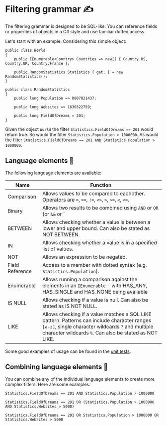 # Filtering grammar ✍

The filtering grammar is designed to be SQL-like. You can reference fields or properties of objects in a C# style and use familiar dotted access.

Let's start with an example. Considering this simple object:

```
public class World
{
    public IEnumerable<Country> Countries => new[] { Country.US, Country.UK, Country.France };

    public RandomStatistics Statistics { get; } = new RandomStatistics();
}

public class RandomStatistics
{
    public long Population => 8007821437;

    public long Websites => 1630322759;

    public long FieldOfDreams = 201;
}
```

Given the object `World` the filter `Statistics.FieldOfDreams == 201` would return true. So would the filter `Statistics.Population > 1000000`. As would the filter `Statistics.FieldOfDreams == 201 AND Statistics.Population > 1000000`.

## Language elements 🧩

The following language elements are available:

| Name | Function |
| - | - |
| Comparison | Allows values to be compared to eachother. Operators are `=`, `==`, `!=`, `<>`, `>`, `>=`, `<`, `<=`. |
| Binary | Allows two results to be combined using `AND` or `OR` (or `&&` or `||`). More complex structures can be facilitated through the use of parentheses. |
| BETWEEN | Allows checking whether a value is between a lower and upper bound. Can also be stated as NOT BETWEEN. |
| IN | Allows checking whether a value is in a specified list of values. |
| NOT | Allows an expression to be negated. |
| Field Reference | Access to a member with dotted syntax (e.g. `Statistics.Population`). |
| Enumerable | Allows running a comparison against the elements in an `IEnumerable` - with HAS_ANY, HAS_SINGLE and HAS_NONE being available |
| IS NULL | Allows checking if a value is null. Can also be stated as IS NOT NULL. |
| LIKE | Allows checking if a value matches a SQL LIKE pattern. Patterns can include character ranges `[a-z]`, single character wildcards `?` and multiple character wildcards `%`. Can also be stated as NOT LIKE. |

Some good examples of usage can be found in the [unit tests](https://github.com/mattwhitfield/SequelFilter/blob/main/src/SequelFilter.Tests/IEnumerableExtensionsTests.cs).

## Combining language elements 🚧

You can combine any of the individual language elements to create more complex filters. Here are some examples:

`Statistics.FieldOfDreams == 201 AND Statistics.Population > 1000000`

`Statistics.FieldOfDreams == 201 OR (Statistics.Population > 1000000 AND Statistics.Websites > 5000)`

`Statistics.FieldOfDreams == 201 OR Statistics.Population > 1000000 OR Statistics.Websites > 5000`